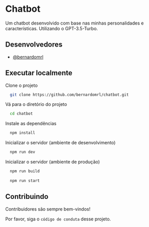 
# Chatbot

Um chatbot desenvolvido com base nas minhas personalidades e características. Utilizando o GPT-3.5-Turbo.


## Desenvolvedores

- [@bernardomrl](https://www.github.com/bernardomrl)


## Executar localmente

Clone o projeto

```bash
  git clone https://github.com/bernardomrl/chatbot.git
```

Vá para o diretório do projeto

```bash
  cd chatbot
```

Instale as dependências

```bash
  npm install
```

Inicializar o servidor (ambiente de desenvolvimento)

```bash
  npm run dev
```

Inicializar o servidor (ambiente de produção)
```bash
  npm run build
  
  npm run start
```

## Contribuindo

Contribuidores são sempre bem-vindos!

Por favor, siga o `código de conduta` desse projeto. 